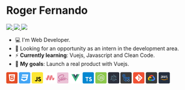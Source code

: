 # Roger Fernando

<a href="https://www.linkedin.com/in/roger-luiz/" >
  <img src="https://img.shields.io/static/v1?label=&message=Roger%20Fernando&color=431899&style=flat-square&logo=linkedin&logoColor=white"/>
</a>

<a href="mailto:rogerfernandoluiz@gmail.com" >
  <img src="https://img.shields.io/static/v1?label=&message=rogerfernandoluiz@gmail.com&color=431899&style=flat-square&logo=gmail&logoColor=white"/>
</a>

<a href="https://twitter.com/rogerluizz" >
  <img src="https://img.shields.io/static/v1?label=&message=@rogerluizz&color=431899&style=flat-square&logo=twitter&logoColor=white"/>
</a>

- :computer: I'm Web Developer.
- :eyes: Looking for an opportunity as an intern in the development area.
- :zap: __Currently learning__: Vuejs, Javascript and Clean Code.
- :rocket: __My goals__: Launch a real product with Vuejs.

<p align="left">
  <img src="assets/html.svg" width="30" height="30"/>
  <img src="assets/css.svg" width="30" height="30"/>
  <img src="assets/javascript.svg" width="30" height="30"/>
  <img src="assets/materialize.svg" width="30" height="30"/>
  <img src="assets/sass.png" width="30" height="30"/>
  <img src="assets/vuejs.svg" width="30" height="30"/>
  <img src="assets/typescript.svg" width="30" height="30"/>
  <img src="assets/node.svg" width="30" height="30"/>
  <img src="assets/electron.svg" width="30" height="30"/>
  <img src="assets/github-actions.svg" width="30" height="30"/>
  <img src="assets/git.svg" width="30" height="30"/>
  <img src="assets/gcp.svg" width="30" height="30"/>
  <img src="assets/aws.svg" width="30" height="30"/>
</p>
